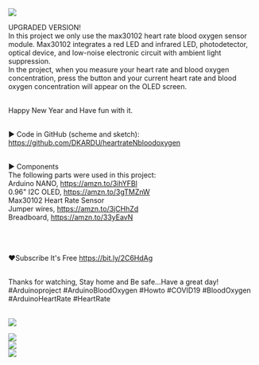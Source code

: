 <a href="https://youtu.be/KarBC2ZKpBY">
<img src="https://dkardu.oss-cn-hongkong.aliyuncs.com/xueyangnew/xueyangnewytb.jpg" /> 
</a></br>

UPGRADED VERSION!</br>
In this project we only use the max30102 heart rate blood oxygen sensor module. Max30102 integrates a red LED and infrared LED, photodetector, optical device, and low-noise electronic circuit with ambient light suppression. </br>
In the project, when you measure your heart rate and blood oxygen concentration, press the button and your current heart rate and blood oxygen concentration will appear on the OLED screen.</br></br>

Happy New Year and Have fun with it.
</br></br>

► Code in GitHub (scheme and sketch): https://github.com/DKARDU/heartrateNbloodoxygen</br></br>

► Components</br>
The following parts were used in this project:</br>
Arduino NANO, https://amzn.to/3ihYFBl</br>
0.96" I2C OLED, https://amzn.to/3gTMZnW</br>
Max30102 Heart Rate Sensor</br>
Jumper wires, https://amzn.to/3jCHhZd</br>
Breadboard, https://amzn.to/33yEavN</br>
</br></br></br>


❤Subscribe It's Free https://bit.ly/2C6HdAg </br></br>

Thanks for watching, Stay home and Be safe...Have a great day!</br>
#Arduinoproject #ArduinoBloodOxygen #Howto #COVID19 #BloodOxygen #ArduinoHeartRate #HeartRate</br></br>


<img src="https://dkardu.oss-cn-hongkong.aliyuncs.com/xueyangnew/%E7%94%B5%E8%B7%AF%E5%9B%BE.jpg" /></br>

<img src="https://dkardu.oss-cn-hongkong.aliyuncs.com/xueyangnew/01.png" /></br>
<img src="https://dkardu.oss-cn-hongkong.aliyuncs.com/xueyangnew/02.png" /></br>
<img src="https://dkardu.oss-cn-hongkong.aliyuncs.com/xueyangnew/03.png" /></br>
